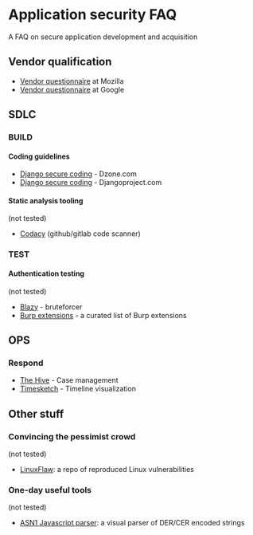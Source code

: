 # Application security FAQ
A FAQ on secure application development and acquisition
## Vendor qualification
- [Vendor questionnaire](https://docs.google.com/document/d/1idP1gGuEgeinoL6m_hsZ8lQ8wz64BeI-S53n_9kwMkU) at Mozilla
- [Vendor questionnaire](https://github.com/google/vsaq) at Google
## SDLC
### BUILD
#### Coding guidelines
- [Django secure coding](https://dzone.com/articles/protect-your-django-web-application-from-security-1) - Dzone.com
- [Django secure coding](https://docs.djangoproject.com/en/2.1/topics/security/) - Djangoproject.com
#### Static analysis tooling
(not tested)
- [Codacy](https://www.codacy.com) (github/gitlab code scanner)
### TEST
#### Authentication testing
(not tested)
- [Blazy](https://github.com/s0md3v/Blazy) - bruteforcer
- [Burp extensions](https://github.com/snoopysecurity/awesome-burp-extensions) - a curated list of Burp extensions

## OPS
### Respond
- [The Hive](https://thehive-project.org/) - Case management
- [Timesketch](https://github.com/google/timesketch) - Timeline visualization
## Other stuff
### Convincing the pessimist crowd
(not tested)
- [LinuxFlaw](https://github.com/VulnReproduction/LinuxFlaw): a repo of reproduced Linux vulnerabilities
### One-day useful tools
(not tested)
- [ASN1 Javascript parser](http://lapo.it/asn1js/): a visual parser of DER/CER encoded strings
